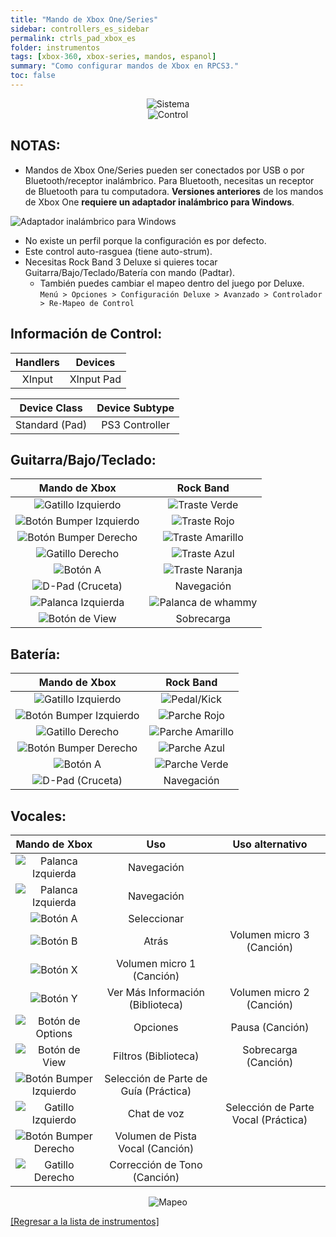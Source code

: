 ```yaml
---
title: "Mando de Xbox One/Series"
sidebar: controllers_es_sidebar
permalink: ctrls_pad_xbox_es
folder: instrumentos
tags: [xbox-360, xbox-series, mandos, espanol]
summary: "Como configurar mandos de Xbox en RPCS3."
toc: false
---
```


<div align="center"> <img src="https://rb3pc.milohax.org/images/instruments/plat/xbx.png" alt="Sistema" title="Sistema"></div>

<div align="center"> <img src="https://rb3pc.milohax.org/images/instruments/cont/xbxcontroller.png" alt="Control" title="Control"></div>

## NOTAS:

* Mandos de Xbox One/Series pueden ser conectados por USB o por Bluetooth/receptor inalámbrico. Para Bluetooth, necesitas un receptor de Bluetooth para tu computadora. **Versiones anteriores** de los mandos de Xbox One **requiere un adaptador inalámbrico para Windows**.

![Adaptador inalámbrico para Windows](https://rb3pc.milohax.org/images/btns/ctrls/xbox/receiver.png "Adaptador inalámbrico para Windows")

* No existe un perfil porque la configuración es por defecto.
* Este control auto-rasguea (tiene auto-strum).
* Necesitas Rock Band 3 Deluxe si quieres tocar Guitarra/Bajo/Teclado/Batería con mando (Padtar).
	- También puedes cambiar el mapeo dentro del juego por Deluxe.  
	`Menú > Opciones > Configuración Deluxe > Avanzado > Controlador > Re-Mapeo de Control`


## Información de Control:

| Handlers | Devices |
|:------------------:|:---------------------:|
| XInput | XInput Pad |

| Device Class | Device Subtype |
|:------------------:|:---------------------:|
| Standard (Pad) | PS3 Controller |

## Guitarra/Bajo/Teclado:

| **Mando de Xbox** | **Rock Band** |
|:------------------:|:---------------------:|
| ![Gatillo Izquierdo](https://rb3pc.milohax.org/images/btns/ctrls/xbox/lt.png "Gatillo Izquierdo") | ![Traste Verde](https://rb3pc.milohax.org/images/btns/gtrs/gf.png "Traste Verde") |
| ![Botón Bumper Izquierdo](https://rb3pc.milohax.org/images/btns/ctrls/xbox/lb.png "Botón Bumper Izquierdo") | ![Traste Rojo](https://rb3pc.milohax.org/images/btns/gtrs/rf.png "Traste Rojo") |
| ![Botón Bumper Derecho](https://rb3pc.milohax.org/images/btns/ctrls/xbox/rb.png "Botón Bumper Derecho") | ![Traste Amarillo](https://rb3pc.milohax.org/images/btns/gtrs/yf.png "Traste Amarillo") |
| ![Gatillo Derecho](https://rb3pc.milohax.org/images/btns/ctrls/xbox/rt.png "Gatillo Derecho") | ![Traste Azul](https://rb3pc.milohax.org/images/btns/gtrs/bf.png "Traste Azul") |
| ![Botón A](https://rb3pc.milohax.org/images/btns/ctrls/xbox/a.png "Botón A") | ![Traste Naranja](https://rb3pc.milohax.org/images/btns/gtrs/of.png "Traste Naranja") |
| ![D-Pad (Cruceta)](https://rb3pc.milohax.org/images/btns/ctrls/xbox/dp.png "D-Pad (Cruceta)") | Navegación |
| ![Palanca Izquierda](https://rb3pc.milohax.org/images/btns/ctrls/xbox/ls.png "Palanca Izquierda") | ![Palanca de whammy](https://rb3pc.milohax.org/images/btns/gtrs/wb.png "Palanca de whammy") |
| ![Botón de View](https://rb3pc.milohax.org/images/btns/ctrls/xbox/viw.png "Botón de View") | Sobrecarga |

## Batería:

| **Mando de Xbox** | **Rock Band** |
|:------------------:|:---------------------:|
| ![Gatillo Izquierdo](https://rb3pc.milohax.org/images/btns/ctrls/xbox/lt.png "Gatillo Izquierdo") | ![Pedal/Kick](https://rb3pc.milohax.org/images/btns/drms/rb/kp.png "Pedal/Kick") |
| ![Botón Bumper Izquierdo](https://rb3pc.milohax.org/images/btns/ctrls/xbox/lb.png "Botón Bumper Izquierdo") | ![Parche Rojo](https://rb3pc.milohax.org/images/btns/drms/rb/rp.png "Parche Rojo") |
| ![Gatillo Derecho](https://rb3pc.milohax.org/images/btns/ctrls/xbox/rt.png "Gatillo Derecho") | ![Parche Amarillo](https://rb3pc.milohax.org/images/btns/drms/rb/yp.png "Parche Amarillo") |
| ![Botón Bumper Derecho](https://rb3pc.milohax.org/images/btns/ctrls/xbox/rb.png "Botón Bumper Derecho") | ![Parche Azul](https://rb3pc.milohax.org/images/btns/drms/rb/bp.png "Parche Azul") |
| ![Botón A](https://rb3pc.milohax.org/images/btns/ctrls/xbox/a.png "Botón A") | ![Parche Verde](https://rb3pc.milohax.org/images/btns/drms/rb/gp.png "Parche Verde") |
| ![D-Pad (Cruceta)](https://rb3pc.milohax.org/images/btns/ctrls/xbox/dp.png "D-Pad (Cruceta)") | Navegación |

## Vocales:

| **Mando de Xbox** | **Uso** | **Uso alternativo** |
|:---------------------:|:-------------------------------:|:-------------------:|
| ![Palanca Izquierda](https://rb3pc.milohax.org/images/btns/ctrls/xbox/ls.png "Palanca Izquierda") | Navegación |
| ![Palanca Izquierda](https://rb3pc.milohax.org/images/btns/ctrls/xbox/dp.png "D-Pad (Cruceta)") | Navegación |
| ![Botón A](https://rb3pc.milohax.org/images/btns/ctrls/xbox/a.png "Botón A") | Seleccionar | |
| ![Botón B](https://rb3pc.milohax.org/images/btns/ctrls/xbox/b.png "Botón B") | Atrás | Volumen micro 3 (Canción) |
| ![Botón X](https://rb3pc.milohax.org/images/btns/ctrls/xbox/x.png "Botón X") | Volumen micro 1 (Canción) | |
| ![Botón Y](https://rb3pc.milohax.org/images/btns/ctrls/xbox/y.png "Botón Y") | Ver Más Información (Biblioteca) | Volumen micro 2 (Canción) |
| ![Botón de Options](https://rb3pc.milohax.org/images/btns/ctrls/xbox/opt.png "Botón de Options") | Opciones | Pausa (Canción) |
| ![Botón de View](https://rb3pc.milohax.org/images/btns/ctrls/xbox/viw.png "Botón de View") | Filtros (Biblioteca) | Sobrecarga (Canción) |
| ![Botón Bumper Izquierdo](https://rb3pc.milohax.org/images/btns/ctrls/xbox/lb.png "Botón Bumper Izquierdo") | Selección de Parte de Guía (Práctica) | |
| ![Gatillo Izquierdo](https://rb3pc.milohax.org/images/btns/ctrls/xbox/lt.png "Gatillo Izquierdo") | Chat de voz | Selección de Parte Vocal (Práctica) |
| ![Botón Bumper Derecho](https://rb3pc.milohax.org/images/btns/ctrls/xbox/rb.png "Botón Bumper Derecho") | Volumen de Pista Vocal (Canción) | |
| ![Gatillo Derecho](https://rb3pc.milohax.org/images/btns/ctrls/xbox/rt.png "Gatillo Derecho") | Corrección de Tono (Canción) | |

<div align="center"> <img src="https://rb3pc.milohax.org/images/instruments/maps/padxboxmapping.png" alt="Mapeo" title="Mapeo"></div>

[[Regresar a la lista de instrumentos]](https://rb3pc.milohax.org/ctrls_es#lista-de-instrumentos)